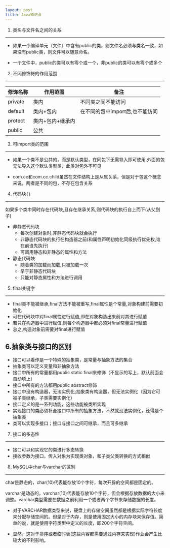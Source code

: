 ```yaml
---
layout: post
title: Java知识点
---
```

1. 类名与文件名之间的关系
-----------

- 如果一个编译单元（文件）中含有public的类，则文件名必须与类名一致，如果没有public类，则文件可以随意命名。


- 一个文件中，public的类可以有零个或一个，非public的类可以有零个或多个



2. 不同修饰符的作用范围
----------
<table>
	<thead>
		<tr>
			<th>修饰名称</th>
			<th>作用范围</th>
			<th>备注</th>
		</tr>
	</thead>
	<tbody>
		<tr>
			<td>private</td>
			<td>类内</td>
			<td>不同类之间不能访问</td>
		</tr>
		<tr>
			<td>default</td>
			<td>类内+包内</td>
			<td>在不同的包中import后,也不能访问</td>
		</tr>
		<tr>
			<td>protect</td>
			<td>类内+包内+继承内</td>
			<td></td>
		</tr>
		<tr>
			<td>public</td>
			<td>公共</td>
			<td></td>
		</tr>
	</tbody>
</table>

3. 可import类的范围
-----------


- 如果一个类不是公共的，而是默认类型，在同包下无需导入即可使用.外面的包无法导入这个默认类型类，此类对包外不可见


- com.cc和com.cc.child虽然在文件结构上是从属关系，但是对于包这个概念来说，两者是不同的包，不存在包含关系


4. 代码块`{}`
----------
如果多个类中同时存在代码块,且存在继承关系,则代码块的执行自上而下(从父到子)

- 非静态代码块
	- 每次创建对象时,非静态代码块就会执行
	- 非静态代码块的执行在构造器之前(和属性声明初始化同级执行优先权,谁在前谁先执行)
	- 可调用静态和非静态的属性和方法
- 静态代码块
	- 随着类的加载而加载,只被加载一次
	- 早于非静态代码块
	- 只能对静态属性和方法进行调用

5. final关键字
-----------
- final类不能被继承,final方法不能被重写,final属性是个常量,对象构建前需要初始化
- 可在代码块中对final属性进行赋值,即在对象构造出来前对其进行赋值
- 若只在构造器中进行赋值,则每个构造器中都必须对final常量进行赋值
- 总之,构造对象前需要对final进行赋值


6.抽象类与接口的区别
---
 
- 接口可以看作是一个特殊的抽象类，是常量与抽象方法的集合
- 抽象类可以定义变量和非抽象方法
- 接口中所有的常量都用public static final来修饰（不显示的写上，默认前面会自动填上）
- 接口中所有的方法都用public abstract修饰
- 接口中没有构造器，无法实例化;抽象类有构造器，但无法实例化（因为它可被子类继承，子类需要实例化）
- 接口定义的是一系列功能，这些功能被类所实现
- 实现接口的类必须补全接口中所有的抽象方法，不然就没法实例化，还得是个抽象类
- 类可以实现多接口；接口与接口之间可继承，而且可多继承


7. 接口的多态性
---
- 接口可以和实现它的类进行多态转换
- 接收参数为接口，传入对象为实现类对象，和子类父类转换的方式相似

8. MySQL中char与varchar的区别
-----------
char是静态的，char(10)代表能存放10个字符，每次开辟的空间都是固定的。

varchar是动态的，varchar(10)代表能存放10个字符，但会根据存放数据的大小来调整。varchar类型需要在数据之前利用一个或者两个字节来存储数据的长度。

- 对于VARCHAR数据类型来说，硬盘上的存储空间虽然都是根据实际字符长度来分配存储空间的。但是对于内存，则是使用固定大小的内存块来保存值。简单的说，就是使用字符类型中定义的长度，即200个字符空间。

- 显然，这对于排序或者临时表(这些内容都需要通过内存来实现)作业会产生比较大的不利影响。